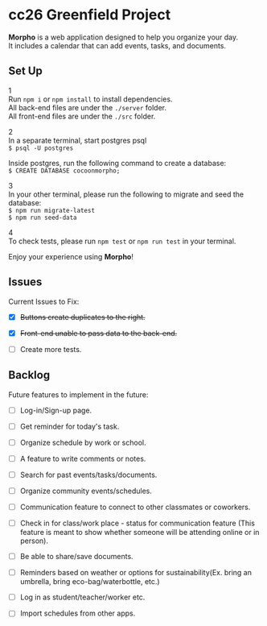 # cc26 Greenfield Project
  
**Morpho** is a web application designed to help you organize your day.  
It includes a calendar that can add events, tasks, and documents.  
  

## Set Up  
1  
Run `npm i` or `npm install` to  install dependencies.  
All back-end files are under the `./server` folder.  
All front-end files are under the `./src` folder.  
  
2  
In a separate terminal, start postgres psql  
`$ psql -U postgres`  
  
Inside postgres, run the following command to create a database:  
`$ CREATE DATABASE cocoonmorpho;`  
  
3  
In your other terminal, please run the following to migrate and seed the database:  
`$ npm run migrate-latest`  
`$ npm run seed-data`  
  
4  
To check tests, please run `npm test` or `npm run test` in your terminal.  
  
Enjoy your experience using **Morpho**!  
  
  
## Issues  
Current Issues to Fix:  
- [x] ~~Buttons create duplicates to the right.~~  
- [x] ~~Front-end unable to pass data to the back-end.~~  
- [ ] Create more tests.  
  
  
## Backlog
Future features to implement in the future:  
- [ ] Log-in/Sign-up page.  
- [ ] Get reminder for today's task.  
- [ ] Organize schedule by work or school.  
- [ ] A feature to write comments or notes.  
- [ ] Search for past events/tasks/documents.  
- [ ] Organize community events/schedules.  
- [ ] Communication feature to connect to other classmates or coworkers.  
- [ ] Check in for class/work place - status for communication feature (This feature is meant to show whether someone will be attending online or in person).  
- [ ] Be able to share/save documents.  
- [ ] Reminders based on weather or options for sustainability(Ex. bring an umbrella, bring eco-bag/waterbottle, etc.)  
- [ ] Log in as student/teacher/worker etc.  
- [ ] Import schedules from other apps.  
  
